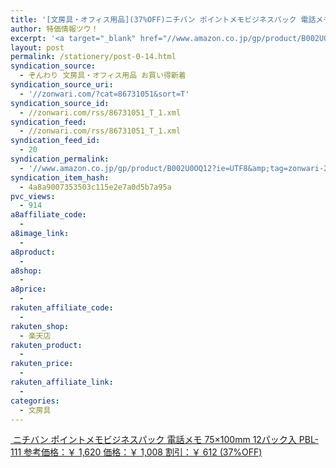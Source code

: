 ```yaml
---
title: '[文房具・オフィス用品](37%OFF)ニチバン ポイントメモビジネスパック 電話メモ 75×100mm 12パック入 PBL-111 ￥1,008'
author: 特価情報ツウ！
excerpt: '<a target="_blank" href="//www.amazon.co.jp/gp/product/B002U0OQ12?ie=UTF8&amp;tag=zonwari-22&amp;linkCode=as2&amp;camp=247&amp;creative=7399&amp;creativeASIN=B002U0OQ12"><img src="//ecx.images-amazon.com/images/I/51IlbHstgOL._SL100_.jpg"><br>&#12491;&#12481;&#12496;&#12531; &#12509;&#12452;&#12531;&#12488;&#12513;&#12514;&#12499;&#12472;&#12493;&#12473;&#12497;&#12483;&#12463; &#38651;&#35441;&#12513;&#12514; 75&times;100mm 12&#12497;&#12483;&#12463;&#20837; PBL-111<br>&#21442;&#32771;&#20385;&#26684;&#65306;&#65509; 1,620<br>&#20385;&#26684;&#65306;&#65509; 1,008<br>&#21106;&#24341;&#65306;&#65509; 612 (37%OFF)</a>'
layout: post
permalink: /stationery/post-0-14.html
syndication_source:
  - ぞんわり 文房具・オフィス用品 お買い得新着
syndication_source_uri:
  - '//zonwari.com/?cat=86731051&sort=T'
syndication_source_id:
  - //zonwari.com/rss/86731051_T_1.xml
syndication_feed:
  - //zonwari.com/rss/86731051_T_1.xml
syndication_feed_id:
  - 20
syndication_permalink:
  - '//www.amazon.co.jp/gp/product/B002U0OQ12?ie=UTF8&amp;tag=zonwari-22&amp;linkCode=as2&amp;camp=247&amp;creative=7399&amp;creativeASIN=B002U0OQ12'
syndication_item_hash:
  - 4a8a9007353503c115e2e7a0d5b7a95a
pvc_views:
  - 914
a8affiliate_code:
  -
a8image_link:
  -
a8product:
  -
a8shop:
  -
a8price:
  -
rakuten_affiliate_code:
  -
rakuten_shop:
  - 楽天店
rakuten_product:
  -
rakuten_price:
  -
rakuten_affiliate_link:
  -
categories:
  - 文房具
---
```

[<img src='//i1.wp.com/ecx.images-amazon.com/images/I/51IlbHstgOL._SL150_.jpg?w=546' title="" alt="" data-recalc-dims="1" />
ニチバン ポイントメモビジネスパック 電話メモ 75×100mm 12パック入 PBL-111
参考価格：￥ 1,620
価格：￥ 1,008
割引：￥ 612 (37%OFF)][1]

 [1]: //www.amazon.co.jp/gp/product/B002U0OQ12?ie=UTF8&#038;tag=tokkajohotsu-22&#038;linkCode=as2&#038;camp=247&#038;creative=7399&#038;creativeASIN=B002U0OQ12